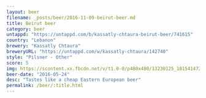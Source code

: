 ```yaml
---
layout: beer
filename: _posts/beer/2016-11-09-beirut-beer.md
title: Beirut beer
category: beer
untappd: "https://untappd.com/b/kassatly-chtaura-beirut-beer/741615"
country: "Lebanon"
brewery: "Kassatly Chtaura"
breweryURL: "https://untappd.com/w/kassatly-chtaura/142740"
style: "Pilsner - Other"
score: 5
img: https://scontent.xx.fbcdn.net/v/t1.0-0/p480x480/13230125_10154147273808745_8826087779815602957_n.jpg?oh=9cbd09410bc6f4e281150bd6b37a11a7&oe=593FA187
beer-date: "2016-05-24"
desc: "Tastes like a cheap Eastern European beer"
permalink: /beer/:title.html
---
```

